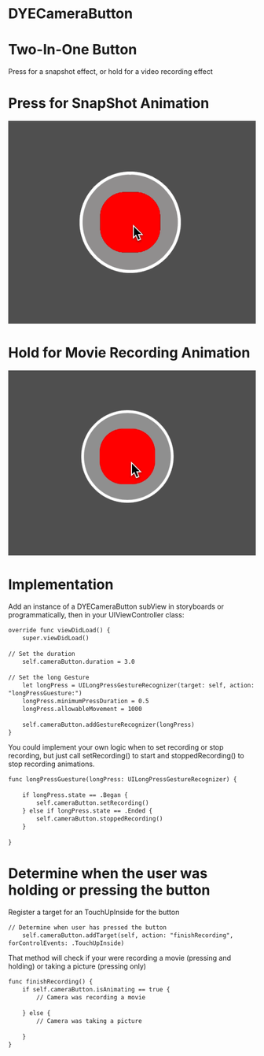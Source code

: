 # DYECameraButton

# Two-In-One Button

Press for a snapshot effect, or hold for a video recording effect

# Press for SnapShot Animation

![](https://github.com/dannyYassine/DYECameraButton/blob/master/clicked_button.gif)

# Hold for Movie Recording Animation

![](https://github.com/dannyYassine/DYECameraButton/blob/master/gif_hold.gif)

# Implementation
Add an instance of a DYECameraButton subView in storyboards or programmatically, then in your UIViewController class:

    override func viewDidLoad() {
        super.viewDidLoad()

    // Set the duration
        self.cameraButton.duration = 3.0
  
    // Set the long Gesture
        let longPress = UILongPressGestureRecognizer(target: self, action: "longPressGuesture:")
        longPress.minimumPressDuration = 0.5
        longPress.allowableMovement = 1000
        
        self.cameraButton.addGestureRecognizer(longPress)
    }
  
  You could implement your own logic when to set recording or stop recording, but just call setRecording() to start and stoppedRecording() to stop recording animations.
  
    func longPressGuesture(longPress: UILongPressGestureRecognizer) {
        
        if longPress.state == .Began {
            self.cameraButton.setRecording()
        } else if longPress.state == .Ended {
            self.cameraButton.stoppedRecording()
        }
        
    }
    
# Determine when the user was holding or pressing the button
Register a target for an TouchUpInside for the button

    // Determine when user has pressed the button
        self.cameraButton.addTarget(self, action: "finishRecording", forControlEvents: .TouchUpInside)
        
That method will check if your were recording a movie (pressing and holding) or taking a picture (pressing only)

    func finishRecording() {
        if self.cameraButton.isAnimating == true {
            // Camera was recording a movie
            
        } else {
            // Camera was taking a picture
            
        }
    }
